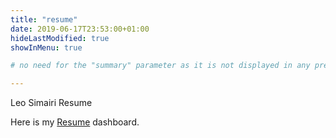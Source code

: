 ```yaml
---
title: "resume"
date: 2019-06-17T23:53:00+01:00
hideLastModified: true
showInMenu: true

# no need for the "summary" parameter as it is not displayed in any previews

---
```





Leo Simairi Resume

Here is my [Resume](https://drive.google.com/file/d/1qcACiuVgAcwl-9TdUuzyAglUOVlh0NaE/view?usp=sharing) dashboard.




